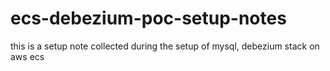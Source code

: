 # ecs-debezium-poc-setup-notes
this is a setup note collected during the setup of mysql, debezium stack on aws ecs
